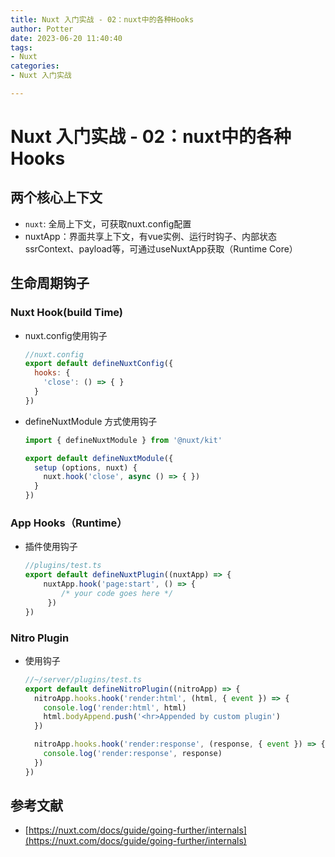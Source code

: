 ```yaml
---
title: Nuxt 入门实战 - 02：nuxt中的各种Hooks
author: Potter
date: 2023-06-20 11:40:40
tags: 
- Nuxt
categories: 
- Nuxt 入门实战

---
```


# Nuxt 入门实战 - 02：nuxt中的各种Hooks

## 两个核心上下文

- `nuxt`:  全局上下文，可获取nuxt.config配置
- nuxtApp：界面共享上下文，有vue实例、运行时钩子、内部状态ssrContext、payload等，可通过useNuxtApp获取（Runtime Core）

## 生命周期钩子

### Nuxt Hook(build Time)

- nuxt.config使用钩子

    ```jsx
    //nuxt.config
    export default defineNuxtConfig({
      hooks: {
        'close': () => { }
      }
    })
    ```

- defineNuxtModule 方式使用钩子

    ```jsx
    import { defineNuxtModule } from '@nuxt/kit'
    
    export default defineNuxtModule({
      setup (options, nuxt) {
        nuxt.hook('close', async () => { })
      }
    })
    ```

### App Hooks（Runtime）

- 插件使用钩子

    ```jsx
    //plugins/test.ts
    export default defineNuxtPlugin((nuxtApp) => {
        nuxtApp.hook('page:start', () => {
            /* your code goes here */
         })
    })
    ```

### Nitro Plugin

- 使用钩子

    ```jsx
    //~/server/plugins/test.ts
    export default defineNitroPlugin((nitroApp) => {
      nitroApp.hooks.hook('render:html', (html, { event }) => {
        console.log('render:html', html)
        html.bodyAppend.push('<hr>Appended by custom plugin')
      })
    
      nitroApp.hooks.hook('render:response', (response, { event }) => {
        console.log('render:response', response)
      })
    })
    ```

## 参考文献

- [https://nuxt.com/docs/guide/going-further/internals](https://nuxt.com/docs/guide/going-further/internals)
